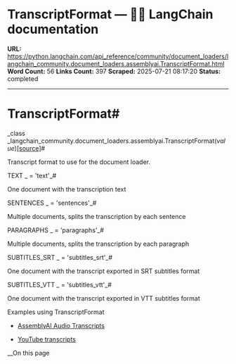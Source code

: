 # TranscriptFormat — 🦜🔗 LangChain  documentation

**URL:** https://python.langchain.com/api_reference/community/document_loaders/langchain_community.document_loaders.assemblyai.TranscriptFormat.html
**Word Count:** 56
**Links Count:** 397
**Scraped:** 2025-07-21 08:17:20
**Status:** completed

---

# TranscriptFormat\#

_class _langchain\_community.document\_loaders.assemblyai.TranscriptFormat\(_value_\)[\[source\]](https://python.langchain.com/api_reference/_modules/langchain_community/document_loaders/assemblyai.html#TranscriptFormat)\#     

Transcript format to use for the document loader.

TEXT _ = 'text'_\#     

One document with the transcription text

SENTENCES _ = 'sentences'_\#     

Multiple documents, splits the transcription by each sentence

PARAGRAPHS _ = 'paragraphs'_\#     

Multiple documents, splits the transcription by each paragraph

SUBTITLES\_SRT _ = 'subtitles\_srt'_\#     

One document with the transcript exported in SRT subtitles format

SUBTITLES\_VTT _ = 'subtitles\_vtt'_\#     

One document with the transcript exported in VTT subtitles format

Examples using TranscriptFormat

  * [AssemblyAI Audio Transcripts](https://python.langchain.com/docs/integrations/document_loaders/assemblyai/)

  * [YouTube transcripts](https://python.langchain.com/docs/integrations/document_loaders/youtube_transcript/)

__On this page